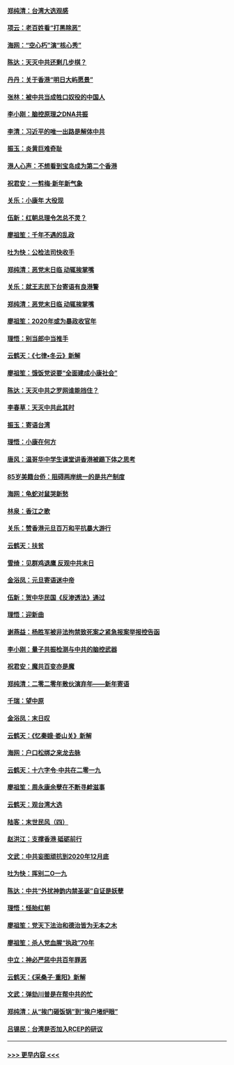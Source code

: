 #### [郑纯清：台湾大选观感](../pages/nsc993/n11786210.md?t=01120822) 
#### [项云：老百姓看“打黑除恶”](../pages/nsc993/n11785398.md?t=01120822) 
#### [海网：“空心朽”演“核心秀”](../pages/nsc993/n11783874.md?t=01120822) 
#### [陈达：天灭中共还剩几步棋？](../pages/nsc993/n11783719.md?t=01120822) 
#### [丹丹：关于香港“明日大屿愿景”](../pages/nsc993/n11783273.md?t=01120822) 
#### [张林：被中共当成牲口奴役的中国人](../pages/nsc993/n11782397.md?t=01120822) 
#### [李小刚：脑控原理之DNA共振](../pages/nsc993/n11780962.md?t=01120822) 
#### [李清：习近平的唯一出路是解体中共](../pages/nsc993/n11780866.md?t=01120822) 
#### [振玉：炎黄巨难奇耻](../pages/nsc993/n11779632.md?t=01120822) 
#### [港人心声：不想看到宝岛成为第二个香港](../pages/nsc993/n11778817.md?t=01120822) 
#### [祝君安：一剪梅‧新年新气象](../pages/nsc993/n11776340.md?t=01120822) 
#### [关乐：小康年 大役现](../pages/nsc993/n11774213.md?t=01120822) 
#### [伍新：红朝总理令怎总不灵？](../pages/nsc993/n11770813.md?t=01120822) 
#### [廖祖笙：千年不遇的乱政](../pages/nsc993/n11770373.md?t=01120822) 
#### [吐为快：公检法司快收手](../pages/nsc993/n11770359.md?t=01120822) 
#### [郑纯清：恶党末日临 动辄挨掌嘴](../pages/nsc993/n11769912.md?t=01120822) 
#### [关乐：就王志民下台寄语有良港警](../pages/nsc993/n11769903.md?t=01120822) 
#### [郑纯清：恶党末日临 动辄挨掌嘴](../pages/nsc993/n11769356.md?t=01120822) 
#### [廖祖笙：2020年或为暴政收官年](../pages/nsc993/n11768216.md?t=01120822) 
#### [理悟：别当郎中当推手](../pages/nsc993/n11768243.md?t=01120822) 
#### [云鹤天：《七律▪冬云》新解](../pages/nsc993/n11768204.md?t=01120822) 
#### [廖祖笙：饿饭党说要“全面建成小康社会”](../pages/nsc993/n11767482.md?t=01120822) 
#### [陈达：天灭中共之罗网谁能挡住？](../pages/nsc993/n11767465.md?t=01120822) 
#### [李春草：天灭中共此其时](../pages/nsc993/n11767452.md?t=01120822) 
#### [振玉：寄语台湾](../pages/nsc993/n11767432.md?t=01120822) 
#### [理悟：小康在何方](../pages/nsc993/n11767394.md?t=01120822) 
#### [唐风：温哥华中学生课堂讲香港被踢下体之思考](../pages/nsc993/n11766848.md?t=01120822) 
#### [85岁美籍台侨：阻碍两岸统一的是共产制度](../pages/nsc993/n11765043.md?t=01120822) 
#### [海网：龟蛇对鼠哭新愁](../pages/nsc993/n11764895.md?t=01120822) 
#### [林泉：香江之歌](../pages/nsc993/n11764415.md?t=01120822) 
#### [关乐：赞香港元旦百万和平抗暴大游行](../pages/nsc993/n11764382.md?t=01120822) 
#### [云鹤天：扶贫](../pages/nsc993/n11764245.md?t=01120822) 
#### [雪绮：见群鸡退鹰  反观中共末日](../pages/nsc993/n11762112.md?t=01120822) 
#### [金浴凤：元旦寄语迷中帝](../pages/nsc993/n11761788.md?t=01120822) 
#### [伍新：贺中华民国《反渗透法》通过](../pages/nsc993/n11761994.md?t=01120822) 
#### [理悟：迎新曲](../pages/nsc993/n11761152.md?t=01120822) 
#### [谢燕益：杨胜军被非法拘禁致死案之紧急报案举报控告函](../pages/nsc993/n11756134.md?t=01120822) 
#### [李小刚：量子共振检测与中共的脑控武器](../pages/nsc993/n11754518.md?t=01120822) 
#### [祝君安：魔共百变亦是魔](../pages/nsc993/n11754469.md?t=01120822) 
#### [郑纯清：二零二零年散伙演弃年——新年寄语](../pages/nsc993/n11754195.md?t=01120822) 
#### [千瑞：望中原](../pages/nsc993/n11754159.md?t=01120822) 
#### [金浴凤：末日叹](../pages/nsc993/n11752359.md?t=01120822) 
#### [云鹤天：《忆秦娥‧娄山关》新解](../pages/nsc993/n11752348.md?t=01120822) 
#### [海网：户口松绑之来龙去脉](../pages/nsc993/n11752328.md?t=01120822) 
#### [云鹤天：十六字令‧中共在二零一九](../pages/nsc993/n11752305.md?t=01120822) 
#### [廖祖笙：周永康余孽在不断寻衅滋事](../pages/nsc993/n11751013.md?t=01120822) 
#### [云鹤天：观台湾大选](../pages/nsc993/n11751007.md?t=01120822) 
#### [陆客：末世民风（四）](../pages/nsc993/n11749203.md?t=01120822) 
#### [赵洪江：支撑香港 砥砺前行](../pages/nsc993/n11748482.md?t=01120822) 
#### [文武：中共妄图顽抗到2020年12月底](../pages/nsc993/n11748446.md?t=01120822) 
#### [吐为快：挥别二O一九](../pages/nsc993/n11748411.md?t=01120822) 
#### [陈达：中共“外扰神韵内禁圣诞”自证是妖孽](../pages/nsc993/n11748226.md?t=01120822) 
#### [理悟：怪胎红朝](../pages/nsc993/n11748206.md?t=01120822) 
#### [廖祖笙：党天下法治和德治皆为无本之木](../pages/nsc993/n11748135.md?t=01120822) 
#### [廖祖笙：杀人党血腥“执政”70年](../pages/nsc993/n11745144.md?t=01120822) 
#### [中立：神必严惩中共百年罪恶](../pages/nsc993/n11744970.md?t=01120822) 
#### [云鹤天：《采桑子‧重阳》新解](../pages/nsc993/n11744948.md?t=01120822) 
#### [文武：弹劾川普是在帮中共的忙](../pages/nsc993/n11744758.md?t=01120822) 
#### [郑纯清：从“挨门砸饭锅”到“挨户堵炉眼”](../pages/nsc993/n11744745.md?t=01120822) 
#### [吕锡民：台湾是否加入RCEP的研议](../pages/nsc993/n11744701.md?t=01120822) 

----
#### [ >>> 更早内容 <<< ](../indexes/nsc993-earlier.md)
